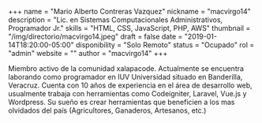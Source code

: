 +++
name = "Mario Alberto Contreras Vazquez"
nickname = "macvirgo14"
description = "Lic. en Sistemas Computacionales Administrativos, Programador Jr."
skills = "HTML, CSS, JavaScript, PHP, AWS"
thumbnail = "/img/directorio/macvirgo14.jpeg"
draft = false
date = "2019-01-14T18:20:00-05:00"
disponibility = "Solo Remoto"
status = "Ocupado"
rol = "admin"
website = ""
author = "macvirgo14"
+++

Miembro activo de la comunidad xalapacode.
Actualmente se encuentra laborando como programador en IUV Universidad situado en Banderilla, Veracruz.
Cuenta con 10 años de experiencia en el área de desarrollo web, usualmente trabaja con herramientas como Codeigniter, Laravel, Vue.js y Wordpress.
Su sueño es crear herramientas que beneficien a los mas olvidados del país (Agricultores, Ganaderos, Artesanos, etc.)
